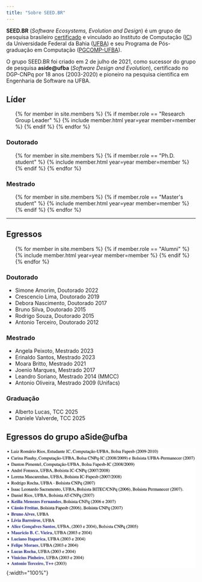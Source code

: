 ```yaml
---
title: "Sobre SEED.BR"
---
```



__SEED.BR__ (_Software Ecosystems, Evolution and Design_) é um grupo de pesquisa brasileiro
[certificado](https://dgp.cnpq.br/dgp/espelhogrupo/795424) e 
vinculado ao Instituto de Computação ([IC](https://computacao.ufba.br/)) 
da Universidade Federal da Bahia ([UFBA](https://portal.ufba.br)) e seu
Programa de Pós-graduação em Computação ([PGCOMP-UFBA](https://pgcomp.ufba.br)).


O grupo SEED.BR foi criado em 2 de julho de 2021, 
como sucessor do grupo de pesquisa __aside@ufba__ (_Software Design and Evolution_),
certificado no DGP-CNPq por 18 anos (2003-2020)
e pioneiro na pesquisa científica em Engenharia de Software na UFBA.


## Líder

<ul class="members-list">
{% for member in site.members %}
  {% if member.role == "Research Group Leader" %}
    {% include member.html year=year member=member %}
  {% endif %}
{% endfor %}
</ul>

### Doutorado

<ul class="members-list">
{% for member in site.members %}
  {% if member.role == "Ph.D. student" %}
    {% include member.html year=year member=member %}
  {% endif %}
{% endfor %}
</ul>

### Mestrado

<ul class="members-list">
{% for member in site.members %}
  {% if member.role == "Master's student" %}
    {% include member.html year=year member=member %}
  {% endif %}
{% endfor %}
</ul>


---

## Egressos


<ul class="members-list">
{% for member in site.members %}
  {% if member.role == "Alumni" %}
    {% include member.html year=year member=member %}
  {% endif %}
{% endfor %}
</ul>

### Doutorado

+ Simone Amorim, Doutorado 2022
+ Crescencio Lima, Doutorado 2019
+ Debora Nascimento, Doutorado 2017
+ Bruno Silva, Doutorado 2015
+ Rodrigo Souza, Doutorado 2015
+ Antonio Terceiro, Doutorado 2012

### Mestrado

+ Angela Peixoto, Mestrado 2023
+ Erinaldo Santos, Mestrado 2023
+ Moara Britto, Mestrado 2021
+ Joenio Marques, Mestrado 2017
+ Leandro Soriano, Mestrado 2014 (MMCC)
+ Antonio Oliveira, Mestrado 2009 (Unifacs)

### Graduação

+ Alberto Lucas, TCC 2025
+ Daniele Valverde, TCC 2025

## Egressos do grupo aSide@ufba

![Alumni](/assets/images/aside-members-3.jpg){:width="100%"}

